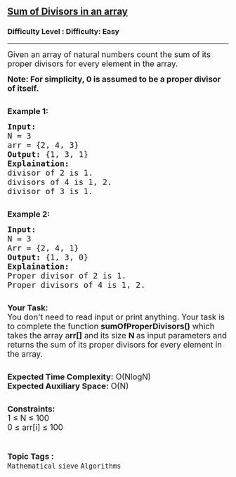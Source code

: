 <h2><a href="https://www.geeksforgeeks.org/problems/sum-of-divisors-in-an-array2954/1?page=8&status=unsolved&sortBy=accuracy">Sum of Divisors in an array</a></h2><h3>Difficulty Level : Difficulty: Easy</h3><hr><div class="problems_problem_content__Xm_eO"><p><span style="font-size: 18px;">Given an array of natural numbers count the sum of its proper divisors for every element in the array.</span></p>
<p><strong><span style="font-size: 18px;">Note: For simplicity, 0 is assumed to be a proper divisor of itself.</span></strong></p>
<p><br><span style="font-size: 18px;"><strong>Example 1:</strong></span></p>
<pre><span style="font-size: 18px;"><strong>Input:</strong>
N = 3
arr = {2, 4, 3}
<strong>Output:</strong> {1, 3, 1}
<strong>Explaination:</strong> 
divisor of 2 is 1.
divisors of 4 is 1, 2.
divisor of 3 is 1.</span>
</pre>
<p><br><span style="font-size: 18px;"><strong>Example 2:</strong></span></p>
<pre><span style="font-size: 18px;"><strong>Input:</strong>
N = 3
Arr = {2, 4, 1}
<strong>Output:</strong> {1, 3, 0}
<strong>Explaination:</strong> 
Proper divisor of 2 is 1.
Proper divisors of 4 is 1, 2.</span>
</pre>
<p><br><span style="font-size: 18px;"><strong>Your Task:</strong><br>You don't need to read input or print anything. Your task is to complete the function&nbsp;<strong>sumOfProperDivisors()</strong>&nbsp;which takes the array a<strong>rr[]</strong> and its size <strong>N&nbsp;</strong>as input parameters&nbsp;and returns&nbsp;the sum of its proper divisors for every element in the array.</span></p>
<p><br><span style="font-size: 18px;"><strong>Expected Time Complexity:</strong> O(NlogN)<br><strong>Expected Auxiliary Space:</strong> O(N)</span></p>
<p><br><span style="font-size: 18px;"><strong>Constraints:</strong><br>1 ≤ N ≤ 100</span><br><span style="font-size: 18px;">0 ≤ arr[i] ≤ 100</span></p></div><br><p><span style=font-size:18px><strong>Topic Tags : </strong><br><code>Mathematical</code>&nbsp;<code>sieve</code>&nbsp;<code>Algorithms</code>&nbsp;